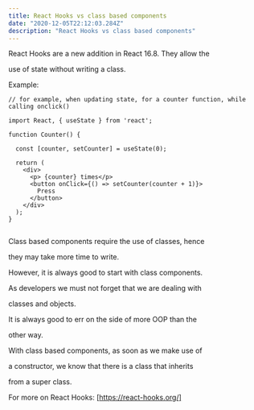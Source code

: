 ```yaml
---
title: React Hooks vs class based components
date: "2020-12-05T22:12:03.284Z"
description: "React Hooks vs class based components"
---
```



React Hooks are a new addition in React 16.8. They allow the 

use of state without writing a class.


Example:

```js:
// for example, when updating state, for a counter function, while calling onclick()

import React, { useState } from 'react';

function Counter() {

  const [counter, setCounter] = useState(0);

  return (
    <div>
      <p> {counter} times</p>
      <button onClick={() => setCounter(counter + 1)}>
        Press
      </button>
    </div>
  );
}


```

Class based components require the use of classes, hence

they may take more time to write. 


However, it is always good to start with class components.


As developers we must not forget that we are dealing with

classes and objects.


It is always good to err on the side of more OOP than the

other way.


With class based components, as soon as we make use of

a constructor, we know that there is a class that inherits

from a super class. 




For more on React Hooks: [https://react-hooks.org/]
